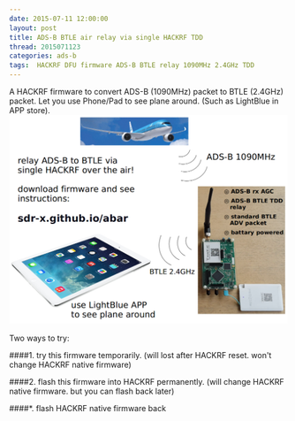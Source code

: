 ```yaml
---
date: 2015-07-11 12:00:00
layout: post
title: ADS-B BTLE air relay via single HACKRF TDD
thread: 2015071123
categories: ads-b
tags:  HACKRF DFU firmware ADS-B BTLE relay 1090MHz 2.4GHz TDD
---
```


A HACKRF firmware to convert ADS-B (1090MHz) packet to BTLE (2.4GHz) packet. Let you use Phone/Pad to see plane around. (Such as LightBlue in APP store).
![](../media/adsb-btle-air-relay.png)

Two ways to try:

####1. try this firmware temporarily. (will lost after HACKRF reset. won't change HACKRF native firmware)


####2. flash this firmware into HACKRF permanently. (will change HACKRF native firmware. but you can flash back later)

####*. flash HACKRF native firmware back


